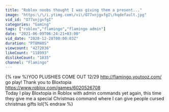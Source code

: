 ```yaml
---
title: "Roblox noobs thought I was giving them a present..."
image: "https:\/\/i.ytimg.com\/vi\/O77xnjgxfgI\/hqdefault.jpg"
vid_id: "O77xnjgxfgI"
categories: "Gaming"
tags: ["roblox","flamingo","flamingo admin"]
date: "2021-06-09T06:24:21+03:00"
vid_date: "2020-12-28T00:00:03Z"
duration: "PT8M40S"
viewcount: "4272036"
likeCount: "118993"
dislikeCount: "1835"
channel: "Flamingo"
---
```

{% raw %}YOO PLUSHIES COME OUT 12/29 <a rel="nofollow" target="blank" href="http://flamingo.youtooz.com/">http://flamingo.youtooz.com/</a><br />go play! Thank you to Bloxtopia <a rel="nofollow" target="blank" href="https://www.roblox.com/games/6020526708">https://www.roblox.com/games/6020526708</a><br />Today I play Bloxtopia in Roblox with admin commands yet again, this time they give me a special Christmas command where I can give people cursed christmas gifts lol{% endraw %}
